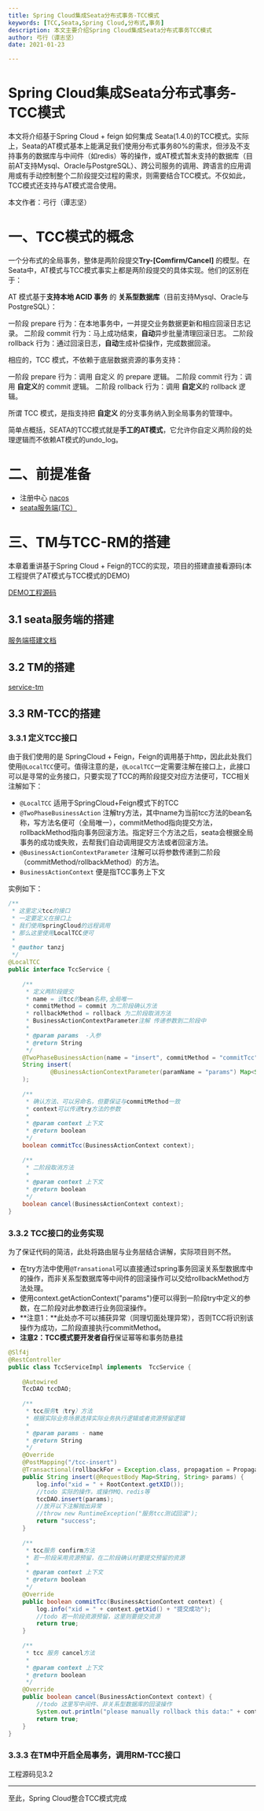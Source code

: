 ```yaml
---
title: Spring Cloud集成Seata分布式事务-TCC模式
keywords: [TCC,Seata,Spring Cloud,分布式,事务]
description: 本文主要介绍Spring Cloud集成Seata分布式事务TCC模式
author: 弓行（谭志坚）
date: 2021-01-23

---
```


# Spring Cloud集成Seata分布式事务-TCC模式

本文将介绍基于Spring Cloud + feign 如何集成 Seata(1.4.0)的TCC模式。实际上，Seata的AT模式基本上能满足我们使用分布式事务80%的需求，但涉及不支持事务的数据库与中间件（如redis）等的操作，或AT模式暂未支持的数据库（目前AT支持Mysql、Oracle与PostgreSQL）、跨公司服务的调用、跨语言的应用调用或有手动控制整个二阶段提交过程的需求，则需要结合TCC模式。不仅如此，TCC模式还支持与AT模式混合使用。

本文作者：弓行（谭志坚）

# 一、TCC模式的概念

一个分布式的全局事务，整体是两阶段提交**Try-[Comfirm/Cancel]** 的模型。在Seata中，AT模式与TCC模式事实上都是两阶段提交的具体实现。他们的区别在于：

AT 模式基于**支持本地 ACID 事务** 的 **关系型数据库**（目前支持Mysql、Oracle与PostgreSQL）：

一阶段 prepare 行为：在本地事务中，一并提交业务数据更新和相应回滚日志记录。
二阶段 commit 行为：马上成功结束，**自动**异步批量清理回滚日志。
二阶段 rollback 行为：通过回滚日志，**自动**生成补偿操作，完成数据回滚。

相应的，TCC 模式，不依赖于底层数据资源的事务支持：

一阶段 prepare 行为：调用 自定义 的 prepare 逻辑。
二阶段 commit 行为：调用 **自定义**的 commit 逻辑。
二阶段 rollback 行为：调用 **自定义**的 rollback 逻辑。

所谓 TCC 模式，是指支持把 **自定义** 的分支事务纳入到全局事务的管理中。

简单点概括，SEATA的TCC模式就是**手工的AT模式**，它允许你自定义两阶段的处理逻辑而不依赖AT模式的undo_log。

# 二、前提准备

- 注册中心 [nacos](https://nacos.io/zh-cn/ "nacos") 
- [seata服务端(TC）](/docs/ops/deploy-guide-beginner/ "seata服务端(TC）")


# 三、TM与TCC-RM的搭建

本章着重讲基于Spring Cloud + Feign的TCC的实现，项目的搭建直接看源码(本工程提供了AT模式与TCC模式的DEMO)

[DEMO工程源码](https://github.com/tanzzj/springcloud-seata-feign "服务端搭建文档")

## 3.1 seata服务端的搭建

[服务端搭建文档](/docs/ops/deploy-guide-beginner/ "服务端搭建文档")

## 3.2 TM的搭建

[service-tm](https://github.com/tanzzj/springcloud-seata-feign/tree/master/service-tm)

## 3.3 RM-TCC的搭建

### 3.3.1 定义TCC接口

由于我们使用的是 SpringCloud + Feign，Feign的调用基于http，因此此处我们使用`@LocalTCC`便可。值得注意的是，`@LocalTCC`一定需要注解在接口上，此接口可以是寻常的业务接口，只要实现了TCC的两阶段提交对应方法便可，TCC相关注解如下：

-  `@LocalTCC` 适用于SpringCloud+Feign模式下的TCC
-  `@TwoPhaseBusinessAction` 注解try方法，其中name为当前tcc方法的bean名称，写方法名便可（全局唯一），commitMethod指向提交方法，rollbackMethod指向事务回滚方法。指定好三个方法之后，seata会根据全局事务的成功或失败，去帮我们自动调用提交方法或者回滚方法。
-  `@BusinessActionContextParameter` 注解可以将参数传递到二阶段（commitMethod/rollbackMethod）的方法。
-  `BusinessActionContext` 便是指TCC事务上下文

实例如下：

```java
/**
 * 这里定义tcc的接口
 * 一定要定义在接口上
 * 我们使用springCloud的远程调用
 * 那么这里使用LocalTCC便可
 *
 * @author tanzj
 */
@LocalTCC
public interface TccService {
 
    /**
     * 定义两阶段提交
     * name = 该tcc的bean名称,全局唯一
     * commitMethod = commit 为二阶段确认方法
     * rollbackMethod = rollback 为二阶段取消方法
     * BusinessActionContextParameter注解 传递参数到二阶段中
     *
     * @param params  -入参
     * @return String
     */
    @TwoPhaseBusinessAction(name = "insert", commitMethod = "commitTcc", rollbackMethod = "cancel")
    String insert(
            @BusinessActionContextParameter(paramName = "params") Map<String, String> params
    );
 
    /**
     * 确认方法、可以另命名，但要保证与commitMethod一致
     * context可以传递try方法的参数
     *
     * @param context 上下文
     * @return boolean
     */
    boolean commitTcc(BusinessActionContext context);
 
    /**
     * 二阶段取消方法
     *
     * @param context 上下文
     * @return boolean
     */
    boolean cancel(BusinessActionContext context);
}
```

### 3.3.2 TCC接口的业务实现

为了保证代码的简洁，此处将路由层与业务层结合讲解，实际项目则不然。

- 在try方法中使用`@Transational`可以直接通过spring事务回滚关系型数据库中的操作，而非关系型数据库等中间件的回滚操作可以交给rollbackMethod方法处理。
- 使用context.getActionContext("params")便可以得到一阶段try中定义的参数，在二阶段对此参数进行业务回滚操作。
- **注意1：**此处亦不可以捕获异常（同理切面处理异常），否则TCC将识别该操作为成功，二阶段直接执行commitMethod。
- **注意2：**TCC模式要**开发者自行**保证幂等和事务防悬挂

```java
@Slf4j
@RestController
public class TccServiceImpl implements  TccService {
 
    @Autowired
    TccDAO tccDAO;
 
    /**
     * tcc服务t（try）方法
     * 根据实际业务场景选择实际业务执行逻辑或者资源预留逻辑
     *
     * @param params - name
     * @return String
     */
    @Override
    @PostMapping("/tcc-insert")
    @Transactional(rollbackFor = Exception.class, propagation = Propagation.REQUIRED)
    public String insert(@RequestBody Map<String, String> params) {
        log.info("xid = " + RootContext.getXID());
        //todo 实际的操作，或操作MQ、redis等
        tccDAO.insert(params);
        //放开以下注解抛出异常
        //throw new RuntimeException("服务tcc测试回滚");
        return "success";
    }
 
    /**
     * tcc服务 confirm方法
     * 若一阶段采用资源预留，在二阶段确认时要提交预留的资源
     *
     * @param context 上下文
     * @return boolean
     */
    @Override
    public boolean commitTcc(BusinessActionContext context) {
        log.info("xid = " + context.getXid() + "提交成功");
        //todo 若一阶段资源预留，这里则要提交资源
        return true;
    }
 
    /**
     * tcc 服务 cancel方法
     *
     * @param context 上下文
     * @return boolean
     */
    @Override
    public boolean cancel(BusinessActionContext context) {
        //todo 这里写中间件、非关系型数据库的回滚操作
        System.out.println("please manually rollback this data:" + context.getActionContext("params"));
        return true;
    }
}
```

### 3.3.3 在TM中开启全局事务，调用RM-TCC接口

工程源码见3.2

---
至此，Spring Cloud整合TCC模式完成

